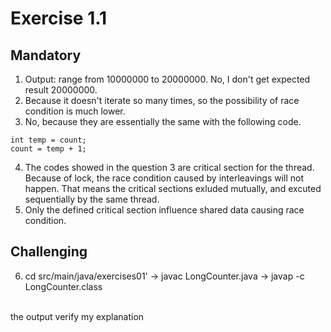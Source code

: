 # Exercise 1.1

## Mandatory

1. Output: range from 10000000 to 20000000. No, I don't get expected result 20000000.
2. Because it doesn't iterate so many times, so the possibility of race condition is much lower.
3. No, because they are essentially the same with the following code.

```
int temp = count;
count = temp + 1;
```

4. The codes showed in the question 3 are critical section for the thread. Because of lock, the race condition caused by interleavings will not happen. That means the critical sections exluded mutually, and excuted sequentially by the same thread.
5. Only the defined critical section influence shared data causing race condition.

## Challenging

6. cd src/main/java/exercises01' -> javac LongCounter.java -> javap -c LongCounter.class

</br> the output verify my explanation
